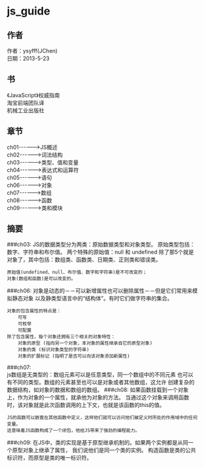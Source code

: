 js_guide
========
作者
--------
作者：ysyfff(JChen)<br/>
日期：2013-5-23

书
--------
《JavaScript》权威指南<br/>
淘宝前端团队译<br/>
机械工业出版社

章节
--------
ch01------>JS概述<br/>
ch02------>词法结构<br/>
ch03------>类型、值和变量<br/>
ch04------>表达式和运算符<br/>
ch05------>语句<br/>
ch06------>对象<br/>
ch07------>数组<br/>
ch08------>函数<br/>
ch09------>类和模块<br/>

摘要
--------
###ch03: 
    JS的数据类型分为两类：原始数据类型和对象类型。
    原始类型包括：数字、字符串和布尔值。
    两个特殊的原始值：null 和 undefined
    除了那5个就是对象了，其中包括：数组类、函数类、日期类、正则类和错误类。
    
    原始值(undefined、null、布尔值、数字和字符串)是不可改变的；
    对象(数组和函数)是可以改变的。
###ch06:
    对象是动态的－－可以新增属性也可以删除属性－－但是它们常用来模拟静态对象
    以及静类型语言中的“结构体”。有时它们做字符串的集合。
    
    对象的包含属性的特点是：
        可写
        可枚举
        可配置
    除了包含属性，每个对象还拥有三个相关的对象特性：
        对象的原型 (指向另一个对象，本对象的属性继承自它的原型对象)
        对象的类 (标识对象类型的字符串)
        对象的扩展标记 (指明了是否可以向该对象添加新属性)
###ch07:    
    js数组是无类型的：数组元素可以是任意类型，同一个数组中的不同元素
    也可以有不同的类型。数组的元素甚至也可以是对象或者其他数组，这允许
    创建复杂的数据结构，如对象的数据和数组的数组。
###ch08:
    如果函数挂载到一个对象上，作为对象的一个属性，就承他为对象的方法。
    当通过这个对象来调用函数时，该对象就是此次函数调用的上下文，也就是该函数的this的值。
    
    JS的函数可以嵌套在其他函数中定义，这样他们就可以访问他们被定义时所处的作用域中的任何变量。
    这意味着JS函数构成了一个闭包，他给JS带来了强劲的编程能力。
###ch09:
    在JS中，类的实现是基于原型继承机制的。如果两个实例都是从同一个原型对象上继承了属性，
    我们说他们是同一个类的实例。
    构造函数是类的公共标识符，而原型是类的唯一标识符。
    
